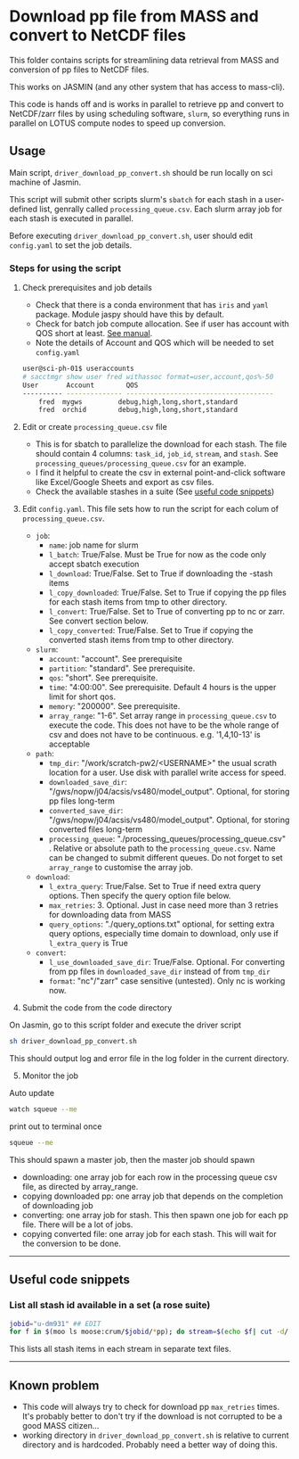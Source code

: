 # Download pp file from MASS and convert to NetCDF files

This folder contains scripts for streamlining data retrieval from MASS and conversion of pp files to NetCDF files.

This works on JASMIN (and any other system that has access to mass-cli).

This code is hands off and is works in parallel to retrieve pp and convert to NetCDF/zarr files by using scheduling software, `slurm`, so everything runs in parallel on LOTUS compute nodes to speed up conversion.

## Usage

Main script, `driver_download_pp_convert.sh` should be run locally on sci machine of Jasmin.

This script will submit other scripts slurm's `sbatch` for each stash in a user-defined list, genrally called `processing_queue.csv`. Each slurm array job for each stash is executed in parallel.

Before executing `driver_download_pp_convert.sh`, user should edit `config.yaml` to set the job details.

### Steps for using the script

1. Check prerequisites and job details

   - Check that there is a conda environment that has `iris` and `yaml` package. Module jaspy should have this by default.
   - Check for batch job compute allocation. See if user has account with QOS short at least. [See manual](https://help.jasmin.ac.uk/docs/batch-computing/how-to-submit-a-job/).
   - Note the details of Account and QOS which will be needed to set `config.yaml`

   ```bash
   user@sci-ph-01$ useraccounts
   # sacctmgr show user fred withassoc format=user,account,qos%-50
   User       Account        QOS
   ---------- -------------- -------------------------------------
       fred  mygws         debug,high,long,short,standard
       fred  orchid        debug,high,long,short,standard
   ```

2. Edit or create `processing_queue.csv` file

   - This is for sbatch to parallelize the download for each stash. The file should contain 4 columns: `task_id`, `job_id`, `stream`, and `stash`. See `processing_queues/processing_queue.csv` for an example.
   - I find it helpful to create the csv in external point-and-click software like Excel/Google Sheets and export as csv files.
   - Check the available stashes in a suite (See [useful code snippets](#useful-code-snippets))

3. Edit `config.yaml`. This file sets how to run the script for each colum of `processing_queue.csv`.

   - `job`:
     - `name`: job name for slurm
     - `l_batch`: True/False. Must be True for now as the code only accept sbatch execution
     - `l_download`: True/False. Set to True if downloading the -stash items
     - `l_copy_downloaded`: True/False. Set to True if copying the pp files for each stash items from tmp to other directory.
     - `l_convert`: True/False. Set to True of converting pp to nc or zarr. See convert section below.
     - `l_copy_converted`: True/False. Set to True if copying the converted stash items from tmp to other directory.
   - `slurm`:
     - `account`: "account". See prerequisite
     - `partition`: "standard". See prerequisite.
     - `qos`: "short". See prerequisite.
     - `time`: "4:00:00". See prerequisite. Default 4 hours is the upper limit for short qos.
     - `memory`: "200000". See prerequisite.
     - `array_range`: "1-6". Set array range in `processing_queue.csv` to execute the code. This does not have to be the whole range of csv and does not have to be continuous. e.g. '1,4,10-13' is acceptable
   - `path`:
     - `tmp_dir`: "/work/scratch-pw2/\<USERNAME>" the usual scrath location for a user. Use disk with parallel write access for speed.
     - `downloaded_save_dir`: "/gws/nopw/j04/acsis/vs480/model_output". Optional, for storing pp files long-term
     - `converted_save_dir`: "/gws/nopw/j04/acsis/vs480/model_output". Optional, for storing converted files long-term
     - `processing_queue`: "./processing_queues/processing_queue.csv" . Relative or absolute path to the `processing_queue.csv`. Name can be changed to submit different queues. Do not forget to set `array_range` to customise the array job.
   - `download`:
     - `l_extra_query`: True/False. Set to True if need extra query options. Then specify the query option file below.
     - `max_retries`: 3. Optional. Just in case need more than 3 retries for downloading data from MASS
     - `query_options`: "./query_options.txt" optional, for setting extra query options, especially time domain to download, only use if `l_extra_query` is True
   - `convert`:
     - `l_use_downloaded_save_dir`: True/False. Optional. For converting from pp files in `downloaded_save_dir` instead of from `tmp_dir`
     - `format`: "nc"/"zarr" case sensitive (untested). Only nc is working now.

4. Submit the code from the code directory

On Jasmin, go to this script folder and execute the driver script

```bash
sh driver_download_pp_convert.sh
```

This should output log and error file in the log folder in the current directory.

5. Monitor the job

Auto update

```bash
watch squeue --me
```

print out to terminal once

```bash
squeue --me
```

This should spawn a master job, then the master job should spawn

- downloading: one array job for each row in the processing queue csv file, as directed by array_range.
- copying downloaded pp: one array job that depends on the completion of downloading job
- converting: one array job for stash. This then spawn one job for each pp file. There will be a lot of jobs.
- copying converted file: one array job for each stash. This will wait for the conversion to be done.

---

## Useful code snippets

### List all stash id available in a set (a rose suite)

```bash
jobid="u-dm931" ## EDIT
for f in $(moo ls moose:crum/$jobid/*pp); do stream=$(echo $f| cut -d/ -f4 | cut -d. -f1) ; moo mdls --attribute=stash $f>> $jobid_$stream ; done
```

This lists all stash items in each stream in separate text files.

---

## Known problem

- This code will always try to check for download pp `max_retries` times. It's probably better to don't try if the download is not corrupted to be a good MASS citizen...
- working directory in `driver_download_pp_convert.sh` is relative to current directory and is hardcoded. Probably need a better way of doing this.
